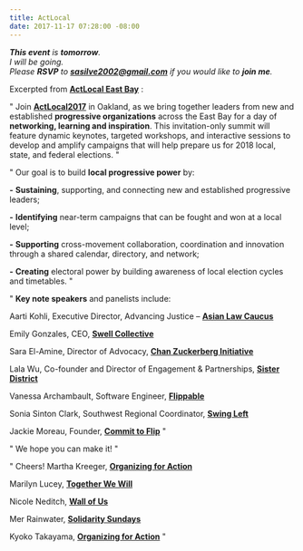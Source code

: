 ```yaml
---
title: ActLocal
date: 2017-11-17 07:28:00 -08:00
---
```


***This event** is **tomorrow**.  
I will be going.  
Please **RSVP** to **sasilve2002@gmail.com** if you would like to **join me**.*

Excerpted from [**ActLocal East Bay**](http://www.actlocal2017.org/) :

"   Join [**ActLocal2017**](http://www.actlocal2017.org/) in Oakland, as we bring together leaders from new and established **progressive organizations** across the East Bay for a day of **networking, learning and inspiration**. This invitation-only summit will feature dynamic keynotes, targeted workshops, and interactive sessions to develop and amplify campaigns that will help prepare us for 2018 local, state, and federal elections.   "

"  Our goal is to build **local progressive power** by:

**-** **Sustaining**, supporting, and connecting new and established progressive leaders;

**-** **Identifying** near-term campaigns that can be fought and won at a local level;

**-** **Supporting** cross-movement collaboration, coordination and innovation through a shared calendar, directory, and network;

**-** **Creating** electoral power by building awareness of local election cycles and timetables.  "

"  **Key note speakers** and panelists include:

Aarti Kohli, Executive Director, Advancing Justice – [**Asian Law Caucus**](http://www.advancingjustice-alc.org/)

Emily Gonzales, CEO, [**Swell Collective**](https://www.swellcollective.org/)

Sara El-Amine, Director of Advocacy, [**Chan Zuckerberg Initiative**](https://chanzuckerberg.com/)

Lala Wu, Co-founder and Director of Engagement & Partnerships, [**Sister District**](https://www.sisterdistrict.com/)

Vanessa Archambault, Software Engineer, [**Flippable**](https://flippable.org/)

Sonia Sinton Clark, Southwest Regional Coordinator, [**Swing Left**](https://swingleft.org/)

Jackie Moreau, Founder, [**Commit to Flip**](http://www.committoflipblue.com/)  "

"  We hope you can make it!  "

"  Cheers!
Martha Kreeger, [**Organizing for Action**](https://www.ofa.us/)

Marilyn Lucey, [**Together We Will**](http://twwusa.org/)

Nicole Neditch, [**Wall of Us**](https://www.wallofus.org/)

Mer Rainwater, [**Solidarity Sundays**](https://www.solidaritysundays.org/)

Kyoko Takayama, [**Organizing for Action**](https://www.ofa.us/) "

